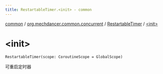```yaml
---
title: RestartableTimer.<init> - common
---
```


[common](../../index.html) / [org.mechdancer.common.concurrent](../index.html) / [RestartableTimer](index.html) / [&lt;init&gt;](./-init-.html)

# &lt;init&gt;

`RestartableTimer(scope: CoroutineScope = GlobalScope)`

可重启定时器

